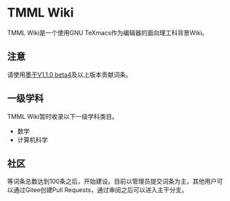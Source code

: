 # TMML Wiki

TMML Wiki是一个使用GNU TeXmacs作为编辑器的面向理工科背景Wiki。

## 注意
请使用[墨干V1.1.0 beta4](https://gitee.com/XmacsLabs/mogan/releases/tag/v1.1.0-beta4)及以上版本贡献词条。

## 一级学科
TMML Wiki暂时收录以下一级学科类目。

+ 数学
+ 计算机科学

## 社区
等词条总数达到100条之后，开始建设。目前以管理员提交词条为主，其他用户可以通过Gitee创建Pull Requests，通过审阅之后可以进入主干分支。
